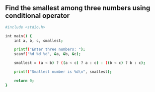 ##  Find the smallest among three numbers using conditional operator

```bash
#include <stdio.h>

int main() {
    int a, b, c, smallest;

    printf("Enter three numbers: ");
    scanf("%d %d %d", &a, &b, &c);

    smallest = (a < b) ? ((a < c) ? a : c) : ((b < c) ? b : c);

    printf("Smallest number is %d\n", smallest);

    return 0;
}
```
